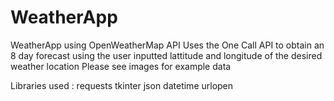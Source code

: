 # WeatherApp
WeatherApp using OpenWeatherMap API
Uses the One Call API to obtain an 8 day forecast using the user inputted lattitude and longitude of the desired weather location
Please see images for example data

Libraries used :
requests
tkinter
json
datetime
urlopen
